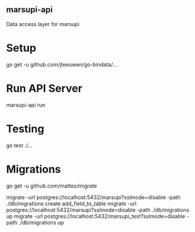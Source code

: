 marsupi-api
-----------

Data access layer for marsupi


Setup
=====

go get -u github.com/jteeuwen/go-bindata/...


Run API Server
==============

marsupi-api run


Testing
=======

go test ./...


Migrations
==========

go get -u github.com/mattes/migrate

migrate -url postgres://localhost:5432/marsupi?sslmode=disable -path ./db/migrations create add_field_to_table
migrate -url postgres://localhost:5432/marsupi?sslmode=disable -path ./db/migrations up
migrate -url postgres://localhost:5432/marsupi_test?sslmode=disable -path ./db/migrations up